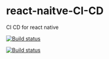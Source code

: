 # react-naitve-CI-CD
CI CD for react native

[![Build status](https://build.appcenter.ms/v0.1/apps/24f5ebfb-b300-4ac0-b056-46a0596efc6d/branches/dev/badge)](https://appcenter.ms)

[![Build status](https://build.appcenter.ms/v0.1/apps/1effab81-0868-4611-bcdf-2ccbd57f991a/branches/dev/badge)](https://appcenter.ms)
